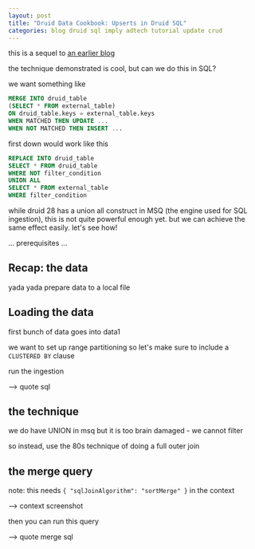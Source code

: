 ```yaml
---
layout: post
title: "Druid Data Cookbook: Upserts in Druid SQL"
categories: blog druid sql imply adtech tutorial update crud
---
```


this is a sequel to [an earlier blog](/2023/03/07/selective-bulk-upserts-in-apache-druid/)

the technique demonstrated is cool, but can we do this in SQL?

we want something like

```sql
MERGE INTO druid_table
(SELECT * FROM external_table)
ON druid_table.keys = external_table.keys
WHEN MATCHED THEN UPDATE ...
WHEN NOT MATCHED THEN INSERT ...
```

first down would work like this

```sql
REPLACE INTO druid_table
SELECT * FROM druid_table
WHERE NOT filter_condition
UNION ALL
SELECT * FROM external_table
WHERE filter_condition
```

while druid 28 has a union all construct in MSQ (the engine used for SQL ingestion), this is not quite powerful enough yet. but we can achieve the same effect easily. let's see how!

... prerequisites ...

## Recap: the data

yada yada prepare data to a local file

## Loading the data

first bunch of data goes into data1

we want to set up range partitioning so let's make sure to include a `CLUSTERED BY` clause

run the ingestion

--> quote sql

## the technique

we do have UNION in msq but it is too brain damaged - we cannot filter 

so instead, use the 80s technique of doing a full outer join

## the merge query

note: this needs `{ "sqlJoinAlgorithm": "sortMerge" }` in the context

--> context screenshot

then you can run this query

--> quote merge sql
